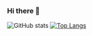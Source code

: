 ### Hi there 👋

<!--
**GeorgeGozali/GeorgeGozali** is a ✨ _special_ ✨ repository because its `README.md` (this file) appears on your GitHub profile.

Here are some ideas to get you started:

- 🔭 I’m currently working on ...
- 🌱 I’m currently learning ...
- 👯 I’m looking to collaborate on ...
- 🤔 I’m looking for help with ...
- 💬 Ask me about ...
- 📫 How to reach me: ...
- 😄 Pronouns: ...
- ⚡ Fun fact: ...
-->
![GitHub stats](https://github-readme-stats.vercel.app/api?username=GeorgeGozali&show_icons=true&theme=radical)
[![Top Langs](https://github-readme-stats.vercel.app/api/top-langs/?username=GeorgeGozali&show_icons=true&theme=radical)](https://github.com/georgegozal/github-readme-stats)
